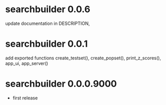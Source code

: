 # searchbuilder 0.0.6
update documentation in DESCRIPTION,

# searchbuilder 0.0.1
add exported functions create_testset(), create_popset(), print_z_scores(), app_ui, app_server()

# searchbuilder 0.0.0.9000

* first release
